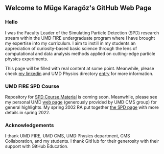 ## Welcome to Müge Karagöz's GitHub Web Page


### Hello

I was the Faculty Leader of the Simulating Particle Detection (SPD) research stream within the UMD FIRE undergraduate program where I have brought my expertise into my curriculum.
I aim to instill in my students an appreciation of curiosity-based basic science through the lens of computational and data analysis methods applied on cutting-edge particle physics experiments.

This page will be filled with real content at some point. Meanwhile, please check [my linkedin](https://www.linkedin.com/in/mugekaragoz/) and UMD Physics directory [entry](https://umdphysics.umd.edu/people/lecturers/item/1083-mkaragoz.html) for more information.

### UMD FIRE SPD Course

Repository for [SPD Course Material](https://github.com/karagozm/FIRE-SPD-Course-Resources) is coming soon. Meanwhile, please see my personal UMD [web page](http://hepcms-hn.umd.edu/~karagozm/) (generously provided by UMD CMS group) for general highlights. My spring 2002 RA put together [the SPD page](https://firespd.wixsite.com/2022) with more details in spring 2022.


### Acknowledgements

I thank UMD FIRE, UMD CMS, UMD Physics department, CMS Collaboration, and my students. I thank GitHub for their generosity with their support with GitHub Education.

